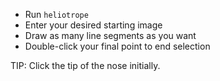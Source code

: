 * Run `heliotrope`
* Enter your desired starting image
* Draw as many line segments as you want
* Double-click your final point to end selection

TIP: Click the tip of the nose initially.